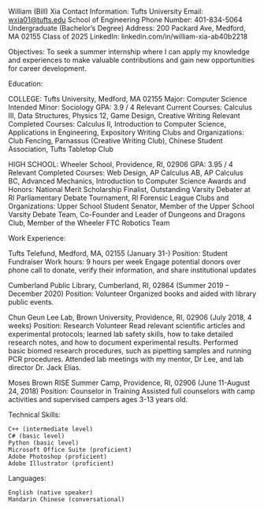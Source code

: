 William (Bill) Xia				        Contact Information: 
Tufts University						Email: wxia01@tufts.edu
School of Engineering					Phone Number: 401-834-5064
Undergraduate (Bachelor’s Degree)       Address: 200 Packard Ave, Medford, MA 02155
Class of 2025                           LinkedIn: linkedin.com/in/william-xia-ab40b2218

Objectives:
    To seek a summer internship where I can apply my knowledge and experiences to make 
valuable contributions and gain new opportunities for career development. 

Education: 

COLLEGE:        Tufts University, Medford, MA 02155
Major:          Computer Science
Intended Minor: Sociology
GPA:            3.9 / 4
Relevant Current Courses:   Calculus III, Data Structures, Physics 12, Game Design, 
                            Creative Writing
Relevant Completed Courses: Calculus II, Introduction to Computer Science, Applications 
                            in Engineering, Expository Writing
Clubs and Organizations:    Club Fencing, Parnassus (Creative Writing Club), Chinese 
                            Student Association, Tufts Tabletop Club

HIGH SCHOOL: Wheeler School, Providence, RI, 02906
GPA:         3.95 / 4
Relevant Completed Courses: Web Design, AP Calculus AB, AP Calculus BC, Advanced 
                            Mechanics, Introduction to Computer Science
Awards and Honors:          National Merit Scholarship Finalist, Outstanding Varsity 
                            Debater at RI Parliamentary Debate Tournament, RI Forensic League
Clubs and Organizations:    Upper School Student Senator, Member of the Upper School Varsity 
                            Debate Team, Co-Founder and Leader of Dungeons and Dragons Club, 
                            Member of the Wheeler FTC Robotics Team

Work Experience: 

Tufts Telefund, Medford, MA, 02155 (January 31-)
    Position: Student Fundraiser
    Work hours: 9 hours per week
    Engage potential donors over phone call to donate, verify their information, and share 
    institutional updates

Cumberland Public Library, Cumberland, RI, 02864 (Summer 2019 – December 2020)
    Position: Volunteer
    Organized books and aided with library public events. 

Chun Geun Lee Lab, Brown University, Providence, RI, 02906 (July 2018, 4 weeks)
    Position: Research Volunteer
    Read relevant scientific articles and experimental protocols; learned lab safety skills, 
    how to take detailed research notes, and how to document experimental results. 
    Performed basic biomed research procedures, such as pipetting samples and running PCR 
    procedures. 
    Attended lab meetings with my mentor, Dr Lee, and lab director Dr. Jack Elias. 

Moses Brown RISE Summer Camp, Providence, RI, 02906 (June 11-August 24, 2018)
    Position: Counselor in Training
    Assisted full counselors with camp activities and supervised campers ages 3-13 years old. 

Technical Skills: 

    C++ (intermediate level)
    C# (basic level)
    Python (basic level)
    Microsoft Office Suite (proficient)
    Adobe Photoshop (proficient)
    Adobe Illustrator (proficient)

Languages: 

    English (native speaker)
    Mandarin Chinese (conversational)
